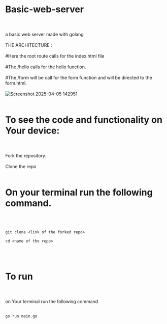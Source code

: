 # Basic-web-server
<br></br>
a basic web server made with golang
<br></br>
THE ARCHITECTURE :
<br></br>
#Here the root route calls for the index.html file
<br></br>
#The /hello calls for the hello function.
<br></br>
#The /form will be call for the form function and will be directed to the form.html.
<br></br>
![Screenshot 2025-04-05 142951](https://github.com/user-attachments/assets/a9121c2b-dd2f-482f-b62b-80d02a06c5d5)
<br></br>
# To see the code and functionality on Your device:
<br></br>
Fork the repository.
<br></br>
Clone the repo
<br></br>
# On your terminal run the following command.
<br></br>
```
git clone <link of the forked repo>

cd <name of the repo>
```
<br></br>
# To run 
<br></br>
on Your terminal run the following command
<br></br>
```
go run main.go
```



